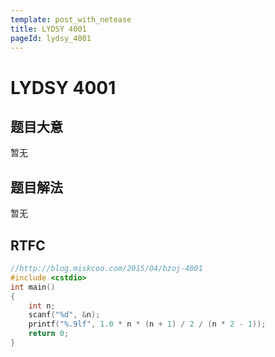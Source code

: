 ```yaml
---
template: post_with_netease
title: LYDSY 4001
pageId: lydsy_4001
---
```


# LYDSY 4001
<span id="poem"></span><script>$(function(){$.ajax('/api/poem?rnd='+Date.now()+Math.random()).done(function(data){$('#poem').text(data);});});</script>
## 题目大意
暂无

## 题目解法
暂无

## RTFC

```cpp
//http://blog.miskcoo.com/2015/04/bzoj-4001
#include <cstdio>
int main()
{
    int n;
    scanf("%d", &n);
    printf("%.9lf", 1.0 * n * (n + 1) / 2 / (n * 2 - 1));
    return 0;
}
```
<div id="__comment"></div>
